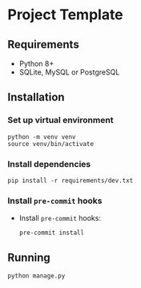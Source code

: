 # Project Template

## Requirements

- Python 8+
- SQLite, MySQL or PostgreSQL

## Installation

### Set up virtual environment

```shell
python -m venv venv
source venv/bin/activate
```

### Install dependencies

```shell
pip install -r requirements/dev.txt
```

### Install `pre-commit` hooks

- Install `pre-commit` hooks:

  ```shell
  pre-commit install
  ```

## Running

```shell
python manage.py
```

